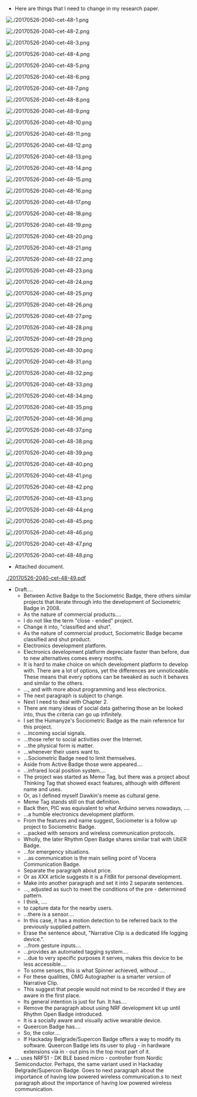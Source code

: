 * Here are things that I need to change in my research paper.

![./20170526-2040-cet-48-1.png](./20170526-2040-cet-48-1.png)

![./20170526-2040-cet-48-2.png](./20170526-2040-cet-48-2.png)

![./20170526-2040-cet-48-3.png](./20170526-2040-cet-48-3.png)

![./20170526-2040-cet-48-4.png](./20170526-2040-cet-48-4.png)

![./20170526-2040-cet-48-5.png](./20170526-2040-cet-48-5.png)

![./20170526-2040-cet-48-6.png](./20170526-2040-cet-48-6.png)

![./20170526-2040-cet-48-7.png](./20170526-2040-cet-48-7.png)

![./20170526-2040-cet-48-8.png](./20170526-2040-cet-48-8.png)

![./20170526-2040-cet-48-9.png](./20170526-2040-cet-48-9.png)

![./20170526-2040-cet-48-10.png](./20170526-2040-cet-48-10.png)

![./20170526-2040-cet-48-11.png](./20170526-2040-cet-48-11.png)

![./20170526-2040-cet-48-12.png](./20170526-2040-cet-48-12.png)

![./20170526-2040-cet-48-13.png](./20170526-2040-cet-48-13.png)

![./20170526-2040-cet-48-14.png](./20170526-2040-cet-48-14.png)

![./20170526-2040-cet-48-15.png](./20170526-2040-cet-48-15.png)

![./20170526-2040-cet-48-16.png](./20170526-2040-cet-48-16.png)

![./20170526-2040-cet-48-17.png](./20170526-2040-cet-48-17.png)

![./20170526-2040-cet-48-18.png](./20170526-2040-cet-48-18.png)

![./20170526-2040-cet-48-19.png](./20170526-2040-cet-48-19.png)

![./20170526-2040-cet-48-20.png](./20170526-2040-cet-48-20.png)

![./20170526-2040-cet-48-21.png](./20170526-2040-cet-48-21.png)

![./20170526-2040-cet-48-22.png](./20170526-2040-cet-48-22.png)

![./20170526-2040-cet-48-23.png](./20170526-2040-cet-48-23.png)

![./20170526-2040-cet-48-24.png](./20170526-2040-cet-48-24.png)

![./20170526-2040-cet-48-25.png](./20170526-2040-cet-48-25.png)

![./20170526-2040-cet-48-26.png](./20170526-2040-cet-48-26.png)

![./20170526-2040-cet-48-27.png](./20170526-2040-cet-48-27.png)

![./20170526-2040-cet-48-28.png](./20170526-2040-cet-48-28.png)

![./20170526-2040-cet-48-29.png](./20170526-2040-cet-48-29.png)

![./20170526-2040-cet-48-30.png](./20170526-2040-cet-48-30.png)

![./20170526-2040-cet-48-31.png](./20170526-2040-cet-48-31.png)

![./20170526-2040-cet-48-32.png](./20170526-2040-cet-48-32.png)

![./20170526-2040-cet-48-33.png](./20170526-2040-cet-48-33.png)

![./20170526-2040-cet-48-34.png](./20170526-2040-cet-48-34.png)

![./20170526-2040-cet-48-35.png](./20170526-2040-cet-48-35.png)

![./20170526-2040-cet-48-36.png](./20170526-2040-cet-48-36.png)

![./20170526-2040-cet-48-37.png](./20170526-2040-cet-48-37.png)

![./20170526-2040-cet-48-38.png](./20170526-2040-cet-48-38.png)

![./20170526-2040-cet-48-39.png](./20170526-2040-cet-48-39.png)

![./20170526-2040-cet-48-40.png](./20170526-2040-cet-48-40.png)

![./20170526-2040-cet-48-41.png](./20170526-2040-cet-48-41.png)

![./20170526-2040-cet-48-42.png](./20170526-2040-cet-48-42.png)

![./20170526-2040-cet-48-43.png](./20170526-2040-cet-48-43.png)

![./20170526-2040-cet-48-44.png](./20170526-2040-cet-48-44.png)

![./20170526-2040-cet-48-45.png](./20170526-2040-cet-48-45.png)

![./20170526-2040-cet-48-46.png](./20170526-2040-cet-48-46.png)

![./20170526-2040-cet-48-47.png](./20170526-2040-cet-48-47.png)

![./20170526-2040-cet-48-48.png](./20170526-2040-cet-48-48.png)
* Attached document.

[./20170526-2040-cet-48-49.pdf](./20170526-2040-cet-48-49.pdf)

* Draft....
    * Between Active Badge to the Sociometric Badge, there others similar projects that iterate through into the development of Sociometric Badge in 2008.
    * As the nature of commercial products....
    * I do not like the term "close - ended" project.
    * Change it into, "classified and shut".
    * As the nature of commercial product, Sociometric Badge became classified and shut product.
    * Electronics development platform.
    * Electronics development platform depreciate faster than before, due to new alternatives comes every months.
    * It is hard to make choice on which development platform to develop with. There are a lot of options, yet the differences are unnoticeable. These means that every options can be tweaked as such it behaves and similar to the others.
    * ..., and with more about programming and less electronics.
    * The next paragraph is subject to change.
    * Next I need to deal with Chapter 2.
    * There are many ideas of social data gathering those an be looked into, thus the criteria can go up infinitely.
    * I set the Humanyze's Sociometric Badge as the main reference for this project.
    * ...incoming social signals.
    * ...those refer to social activities over the Internet.
    * ...the physical form is matter.
    * ...whenever their users want to.
    * ...Sociometric Badge need to limit themselves.
    * Aside from Active Badge those were appeared....
    * ...infrared local position system....
    * The project was started as Meme Tag, but there was a project about Thinking Tag that showed exact features, although with different name and uses.
    * Or, as I defined myself Dawkin's meme as cultural gene.
    * Meme Tag stands still on that definition.
    * Back then, PIC was equivalent to what Arduino serves nowadays, ....
    * ...a humble electronics development platform.
    * From the features and name suggest, Sociometer is a follow up project to Sociometric Badge.
    * ...packed with sensors and wireless communication protocols.
    * Wholly, the later Rhythm Open Badge shares similar trait with UbER Badge.
    * ...for emergency situations.
    * ...as communication is the main selling point of Vocera Communication Badge.
    * Separate the paragraph about price.
    * Or as XXX article suggests it is a FitBit for personal development.
    * Make into another paragraph and set it into 2 separate sentences.
    * ..., adjusted as such to meet the conditions of the pre - determined pattern.
    * I think, ....
    * to capture data for the nearby users.
    * ...there is a sensor....
    * In this case, it has a motion detection to be referred back to the previously supplied pattern.
    * Erase the sentence about, "Narrative Clip is a dedicated life logging device.".
    * ...from gesture inputs....
    * ...provides an automated tagging system....
    * ...due to very specific purposes it serves, makes this device to be less accessible....
    * To some senses, this is what Spinner achieved, without ....
    * For these qualities, OMG Autographer is a smarter version of Narrative Clip.
    * This suggest that people would not mind to be recorded if they are aware in the first place.
    * Its general intention is just for fun. It has....
    * Remove the paragraph about using NRF development kit up until Rhythm Open Badge introduced.
    * It is a socially aware and visually active wearable device.
    * Queercon Badge has....
    * So, the color....
    * If Hackaday Belgrade/Supercon Badge offers a way to modify its software. Queercon Badge lets its user to plug - in hardware extensions via in - out pins in the top most part of it.
* ... uses NRF51 - DK BLE based micro - controller from Nordic Semiconductor. Perhaps, the same variant used in Hackaday Belgrade/Supercon Badge. Goes to next paragraph about the importance of having low powered wireless communication.s to next paragraph about the importance of having low powered wireless communication.